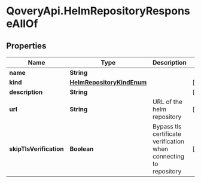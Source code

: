 # QoveryApi.HelmRepositoryResponseAllOf

## Properties

Name | Type | Description | Notes
------------ | ------------- | ------------- | -------------
**name** | **String** |  | 
**kind** | [**HelmRepositoryKindEnum**](HelmRepositoryKindEnum.md) |  | [optional] 
**description** | **String** |  | [optional] 
**url** | **String** | URL of the helm repository | [optional] 
**skipTlsVerification** | **Boolean** | Bypass tls certificate verification when connecting to repository | [optional] 


